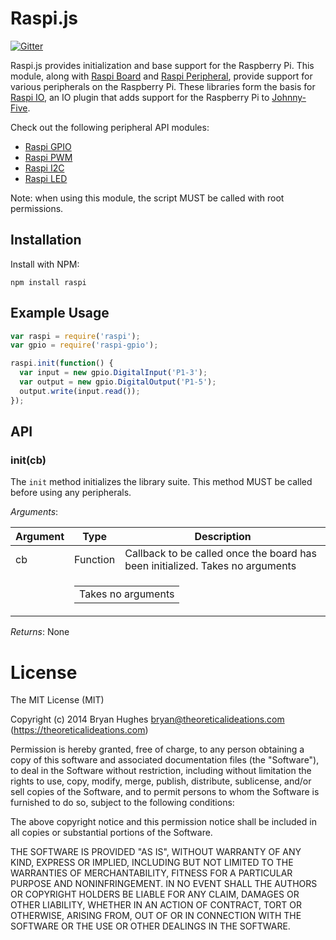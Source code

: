 Raspi.js
==========

[![Gitter](https://badges.gitter.im/Join%20Chat.svg)](https://gitter.im/nebrius/raspi-io?utm_source=badge&utm_medium=badge&utm_campaign=pr-badge&utm_content=badge)

Raspi.js provides initialization and base support for the Raspberry Pi. This module, along with [Raspi Board](https://github.com/nebrius/raspi-board) and [Raspi Peripheral](https://github.com/nebrius/raspi-peripheral), provide support for various peripherals on the Raspberry Pi. These libraries form the basis for [Raspi IO](https://github.com/nebrius/raspi-io), an IO plugin that adds support for the Raspberry Pi to [Johnny-Five](https://github.com/rwaldron/johnny-five).

Check out the following peripheral API modules:

* [Raspi GPIO](https://github.com/nebrius/raspi-gpio)
* [Raspi PWM](https://github.com/nebrius/raspi-pwm)
* [Raspi I2C](https://github.com/nebrius/raspi-i2c)
* [Raspi LED](https://github.com/nebrius/raspi-led)

Note: when using this module, the script MUST be called with root permissions.

## Installation

Install with NPM:

```Shell
npm install raspi
```

## Example Usage

```JavaScript
var raspi = require('raspi');
var gpio = require('raspi-gpio');

raspi.init(function() {
  var input = new gpio.DigitalInput('P1-3');
  var output = new gpio.DigitalOutput('P1-5');
  output.write(input.read());
});
```

## API

### init(cb)

The ```init``` method initializes the library suite. This method MUST be called before using any peripherals.

_Arguments_:

<table>
  <thead>
    <tr>
      <th>Argument</th>
      <th>Type</th>
      <th>Description</th>
    </tr>
  </thead>
  <tr>
    <td>cb</td>
    <td>Function</td>
    <td>Callback to be called once the board has been initialized. Takes no arguments</td>
  </tr>
  <tr>
    <td></td>
    <td colspan="2">
      <table>
        <tr><td>Takes no arguments</td></tr>
      </table>
    </td>
  </tr>
</table>

_Returns_: None

License
=======

The MIT License (MIT)

Copyright (c) 2014 Bryan Hughes bryan@theoreticalideations.com (https://theoreticalideations.com)

Permission is hereby granted, free of charge, to any person obtaining a copy
of this software and associated documentation files (the "Software"), to deal
in the Software without restriction, including without limitation the rights
to use, copy, modify, merge, publish, distribute, sublicense, and/or sell
copies of the Software, and to permit persons to whom the Software is
furnished to do so, subject to the following conditions:

The above copyright notice and this permission notice shall be included in
all copies or substantial portions of the Software.

THE SOFTWARE IS PROVIDED "AS IS", WITHOUT WARRANTY OF ANY KIND, EXPRESS OR
IMPLIED, INCLUDING BUT NOT LIMITED TO THE WARRANTIES OF MERCHANTABILITY,
FITNESS FOR A PARTICULAR PURPOSE AND NONINFRINGEMENT. IN NO EVENT SHALL THE
AUTHORS OR COPYRIGHT HOLDERS BE LIABLE FOR ANY CLAIM, DAMAGES OR OTHER
LIABILITY, WHETHER IN AN ACTION OF CONTRACT, TORT OR OTHERWISE, ARISING FROM,
OUT OF OR IN CONNECTION WITH THE SOFTWARE OR THE USE OR OTHER DEALINGS IN
THE SOFTWARE.
